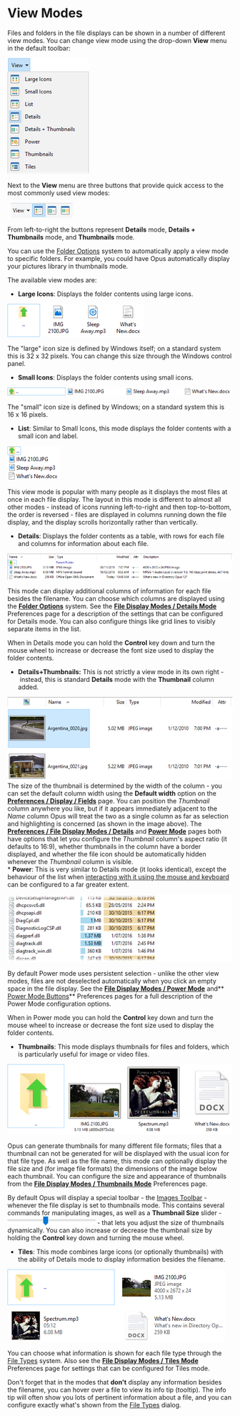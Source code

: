 # View Modes

Files and folders in the file displays can be shown in a number of different view modes. You can change view mode using the drop-down **View** menu in the default toolbar:

![](/Manual/images/media/view_mode_menu.png) 

Next to the **View** menu are three buttons that provide quick access to the most commonly used view modes:

![](/Manual/images/media/view_mode_buttons.png)

From left-to-right the buttons represent **Details** mode, **Details + Thumbnails** mode, and **Thumbnails** mode.

You can use the [Folder Options](../folder_options/RAEDME.md) system to automatically apply a view mode to specific folders. For example, you could have Opus automatically display your pictures library in thumbnails mode.

The available view modes are:

- **Large Icons**: Displays the folder contents using large icons.

![](/Manual/images/media/view_mode_-_large_icons.png)

The "large" icon size is defined by Windows itself; on a standard system this is 32 x 32 pixels. You can change this size through the Windows control panel.

- **Small Icons**: Displays the folder contents using small icons.

![](/Manual/images/media/view_mode_-_small_icon.png)

The "small" icon size is defined by Windows; on a standard system this is 16 x 16 pixels.

- **List**: Similar to Small Icons, this mode displays the folder contents with a small icon and label.

![](/Manual/images/media/view_mode_-_list.png)

This view mode is popular with many people as it displays the most files at once in each file display. The layout in this mode is different to almost all other modes - instead of icons running left-to-right and then top-to-bottom, the order is reversed - files are displayed in columns running down the file display, and the display scrolls horizontally rather than vertically.

- **Details**: Displays the folder contents as a table, with rows for each file and columns for information about each file.

![](/Manual/images/media/view_mode_-_details_001.png)

This mode can display additional columns of information for each file besides the filename. You can choose which columns are displayed using the **[Folder Options](../folder_options/RAEDME.md)** system. See the **[File Display Modes / Details Mode](/Manual/preferences/preferences_categories/file_display_modes/details_mode.md)** Preferences page for a description of the settings that can be configured for Details mode. You can also configure things like grid lines to visibly separate items in the list.

When in Details mode you can hold the **Control** key down and turn the mouse wheel to increase or decrease the font size used to display the folder contents.

- **Details+Thumbnails:** This is not strictly a view mode in its own right - instead, this is standard **Details** mode with the **Thumbnail** column added.

![](/Manual/images/media/detailsthumbnails.png)  
The size of the thumbnail is determined by the width of the column - you can set the default column width using the **Default width** option on the **[Preferences / Display / Fields](/Manual/preferences/preferences_categories/display/fields.md)** page. You can position the *Thumbnail* column anywhere you like, but if it appears immediately adjacent to the *Name* column Opus will treat the two as a single column as far as selection and highlighting is concerned (as shown in the image above). The **[Preferences / File Display Modes / Details](/Manual/preferences/preferences_categories/file_display_modes/details_mode.md)** and **[Power Mode](/Manual/preferences/preferences_categories/file_display_modes/power_mode/RAEDME.md)** pages both have options that let you configure the *Thumbnail* column's aspect ratio (it defaults to 16:9), whether thumbnails in the column have a border displayed, and whether the file icon should be automatically hidden whenever the *Thumbnail* column is visible.  
\* **Power**: This is very similar to Details mode (it looks identical), except the behaviour of the list when [interacting with it using the mouse and keyboard](../selecting_files/selecting_with_the_mouse_and_keyboard/RAEDME.md) can be configured to a far greater extent.

![](/Manual/images/media/image038.png)

By default Power mode uses persistent selection - unlike the other view modes, files are not deselected automatically when you click an empty space in the file display. See the **[File Display Modes / Power Mode](/Manual/preferences/preferences_categories/file_display_modes/power_mode/RAEDME.md)** and\*\* [Power Mode Buttons](/Manual/preferences/preferences_categories/file_display_modes/power_mode_buttons.md)\*\* Preferences pages for a full description of the Power Mode configuration options.

When in Power mode you can hold the **Control** key down and turn the mouse wheel to increase or decrease the font size used to display the folder contents.

- **Thumbnails**: This mode displays thumbnails for files and folders, which is particularly useful for image or video files.

![](/Manual/images/media/view_mode_-_thumbs.png)

Opus can generate thumbnails for many different file formats; files that a thumbnail can not be generated for will be displayed with the usual icon for that file type. As well as the file name, this mode can optionally display the file size and (for image file formats) the dimensions of the image below each thumbnail. You can configure the size and appearance of thumbnails from the **[File Display Modes / Thumbnails Mode](/Manual/preferences/preferences_categories/file_display_modes/thumbnails_mode/RAEDME.md)** Preferences page.

By default Opus will display a special toolbar - the [Images Toolbar](toolbars/the_default_toolbars/images_toolbar.md) - whenever the file display is set to thumbnails mode. This contains several commands for manipulating images, as well as a **Thumbnail Size** slider - ![](/Manual/images/media/thumbnail_size_slider.png) - that lets you adjust the size of thumbnails dynamically. You can also increase or decrease the thumbnail size by holding the **Control** key down and turning the mouse wheel.

- **Tiles**: This mode combines large icons (or optionally thumbnails) with the ability of Details mode to display information besides the filename.

![](/Manual/images/media/view_mode_-_tiles.png)

You can choose what information is shown for each file type through the [File Types](/Manual/file_types/filetype_editor/tiles_mode.md) system. Also see the **[File Display Modes / Tiles Mode](/Manual/preferences/preferences_categories/file_display_modes/tiles_mode.md)** Preferences page for settings that can be configured for Tiles mode.

Don't forget that in the modes that **don't** display any information besides the filename, you can hover over a file to view its info tip (tooltip). The info tip will often show you lots of pertinent information about a file, and you can configure exactly what's shown from the [File Types](/Manual/file_types/filetype_editor/info_tip.md) dialog.
